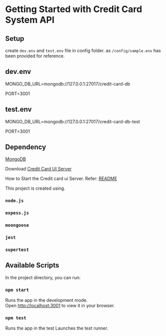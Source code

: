 # Getting Started with Credit Card System API

## Setup
create `dev.env` and `test.env` file in config folder.
as `/config/sample.env` has been provided for reference.

## dev.env

MONGO_DB_URL=mongodb://127.0.0.1:27017/credit-card-db

PORT=3001

## test.env

MONGO_DB_URL=mongodb://127.0.0.1:27017/credit-card-db-test

PORT=3001

## Dependency 

[MongoDB](https://www.mongodb.com)


Download [Credit Card UI Server](https://github.com/Ashish-Ranjan/credit-card-ui) 

How to Start the Credit card ui Server. Refer: [README](https://github.com/Ashish-Ranjan/credit-card-ui#readme) 

This project is created using.
### `node.js`
### `expess.js`
### `moongoose`
### `jest`
### `supertest`


## Available Scripts

In the project directory, you can run:

### `npm start`

Runs the app in the development mode.\
Open [http://localhost:3001](http://localhost:3001) to view it in your browser.

### `npm test`

Runs the app in the test 
Launches the test runner.

